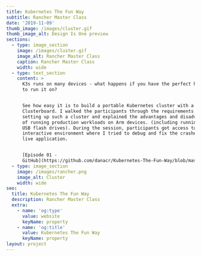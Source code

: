 ```yaml
---
title: Kubernetes The Fun Way
subtitle: Rancher Master Class
date: '2019-11-09'
thumb_image: /images/cluster.gif
thumb_image_alt: Design Is One preview
sections:
  - type: image_section
    image: /images/cluster.gif
    image_alt: Rancher Master Class
    caption: Rancher Master Class
    width: wide
  - type: text_section
    content: >
      K3s runs on many devices - what happens if you have the perfect hardware
      to run it on?


      See how easy it is to build a portable Kubernetes cluster with a
      Clusterboard. I walked the participants through the requirements of
      setting up such a cluster and explained the advantages and disadvantages
      of running production workloads on Arm devices. (including running ceph on
      USB flash drives). During the session, participants got access to an
      interactive environment where I tried to debug and fix the crashes of the
      live application.


      [Episode 01 -
      GitHub](https://github.com/danacr/Kubernetes-The-Fun-Way/blob/master/01-portable-kubernetes-cluster/)
  - type: image_section
    image: /images/rancher.png
    image_alt: Cluster
    width: wide
seo:
  title: Kubernetes The Fun Way
  description: Rancher Master Class
  extra:
    - name: 'og:type'
      value: website
      keyName: property
    - name: 'og:title'
      value: Kubernetes The Fun Way
      keyName: property
layout: project
---
```

